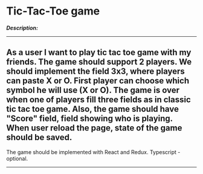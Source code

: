
Tic-Tac-Toe game
=====================
***Description:***

---
As a user I want to play tic tac toe game with my friends.
The game should support 2 players.
We should implement the field 3x3, where players can paste X or O.
First player can choose which symbol he will use (X or O).
The game is over when one of players fill three fields as in classic tic tac toe game.
Also, the game should have "Score" field, field showing who is playing. When user reload the page, state of the game should be saved.
---
The game should be implemented with React and Redux. Typescript - optional.

---
